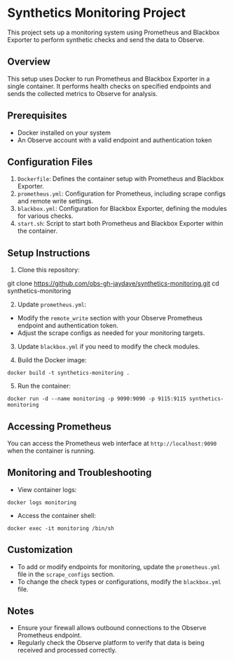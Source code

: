 # Synthetics Monitoring Project

This project sets up a monitoring system using Prometheus and Blackbox Exporter to perform synthetic checks and send the data to Observe.

## Overview

This setup uses Docker to run Prometheus and Blackbox Exporter in a single container. It performs health checks on specified endpoints and sends the collected metrics to Observe for analysis.

## Prerequisites

- Docker installed on your system
- An Observe account with a valid endpoint and authentication token

## Configuration Files

1. `Dockerfile`: Defines the container setup with Prometheus and Blackbox Exporter.
2. `prometheus.yml`: Configuration for Prometheus, including scrape configs and remote write settings.
3. `blackbox.yml`: Configuration for Blackbox Exporter, defining the modules for various checks.
4. `start.sh`: Script to start both Prometheus and Blackbox Exporter within the container.

## Setup Instructions

1. Clone this repository:

git clone https://github.com/obs-gh-jaydave/synthetics-monitoring.git
cd synthetics-monitoring

2. Update `prometheus.yml`:
- Modify the `remote_write` section with your Observe Prometheus endpoint and authentication token.
- Adjust the scrape configs as needed for your monitoring targets.

3. Update `blackbox.yml` if you need to modify the check modules.

4. Build the Docker image:

```docker build -t synthetics-monitoring .```

5. Run the container:

```docker run -d --name monitoring -p 9090:9090 -p 9115:9115 synthetics-monitoring```


## Accessing Prometheus

You can access the Prometheus web interface at `http://localhost:9090` when the container is running.

## Monitoring and Troubleshooting

- View container logs:

```docker logs monitoring```

- Access the container shell:

```docker exec -it monitoring /bin/sh```

## Customization

- To add or modify endpoints for monitoring, update the `prometheus.yml` file in the `scrape_configs` section.
- To change the check types or configurations, modify the `blackbox.yml` file.

## Notes

- Ensure your firewall allows outbound connections to the Observe Prometheus endpoint.
- Regularly check the Observe platform to verify that data is being received and processed correctly.